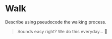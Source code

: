 # Walk

Describe using pseudocode the walking process.

> Sounds easy right? We do this everyday... 🤔